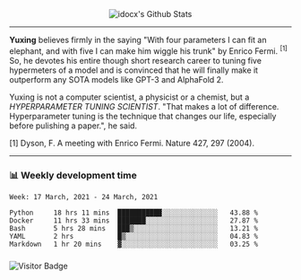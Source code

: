 <div align="center">
    <img align="center" src="https://github-readme-stats.vercel.app/api?username=idocx&show_icons=true&hide_border=true" alt="idocx's Github Stats"></img>
</div>

---

**Yuxing** believes firmly in the saying "With four parameters I can fit an elephant, and with five I can make him wiggle his trunk" by Enrico Fermi. <sup>[1]</sup> So, he devotes his entire though short research career to tuning five hypermeters of a model and is convinced that he will finally make it outperform any SOTA models like GPT-3 and AlphaFold 2.

Yuxing is not a computer scientist, a physicist or a chemist, but a *HYPERPARAMETER TUNING SCIENTIST*. "That makes a lot of difference. Hyperparameter tuning is the technique that changes our life, especially before pulishing a paper.", he said.

[1] Dyson, F. A meeting with Enrico Fermi. Nature 427, 297 (2004).


---

### 📊 Weekly development time
<!--START_SECTION:waka-->
```text
Week: 17 March, 2021 - 24 March, 2021

Python     18 hrs 11 mins  ███████████░░░░░░░░░░░░░░   43.88 % 
Docker     11 hrs 33 mins  ███████░░░░░░░░░░░░░░░░░░   27.87 % 
Bash       5 hrs 28 mins   ███▒░░░░░░░░░░░░░░░░░░░░░   13.21 % 
YAML       2 hrs           █▒░░░░░░░░░░░░░░░░░░░░░░░   04.83 % 
Markdown   1 hr 20 mins    ▓░░░░░░░░░░░░░░░░░░░░░░░░   03.25 % 
```
<!--END_SECTION:waka-->

### 

![Visitor Badge](https://visitor-badge.laobi.icu/badge?page_id=idocx.idocx)
